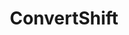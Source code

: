 ---
title: "ConvertShift"
year: "2024"
description: "A user-friendly web application built with Next.js that enables seamless file conversion between various formats."
image: "/projects/ConvertShift.gif"
projectUrl: "https://www.convertshift.com/"
technologies: ["Next.js", "File Converter", "Web Application"]
--- 
